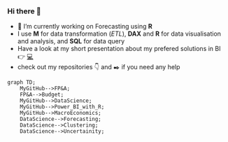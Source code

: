 ### Hi there 👋


- 🔭 I’m currently working on Forecasting using **R**
- I use **M** for data transformation (_ETL_), **DAX** and **R** for data visualisation and analysis, and **SQL** for data query
- Have a look at my short presentation about my prefered solutions in BI 👉 [:computer:](https://md3629.github.io/)
- check out my repositories :point_down: and :black_nib: if you need any help

```mermaid
graph TD;
    MyGitHub-->FP&A;
    FP&A-->Budget;
    MyGitHub-->DataScience;
    MyGitHub-->Power_BI_with_R;
    MyGitHub-->MacroEconomics;
    DataScience-->Forecasting;
    DataScience-->Clustering;
    DataScience-->Uncertainity;
```
